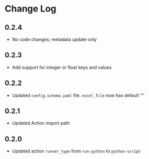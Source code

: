 # Change Log

## 0.2.4

- No code changes; metadata update only

## 0.2.3

- Add support for integer or float keys and values

## 0.2.2

- Updated `config.schema.yaml` file. `excel_file` now has default ""

## 0.2.1

- Updated Action import path

## 0.2.0

- Updated action `runner_type` from `run-python` to `python-script`

